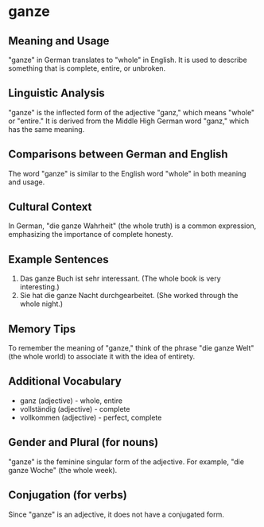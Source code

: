 # ganze
## Meaning and Usage
"ganze" in German translates to "whole" in English. It is used to describe something that is complete, entire, or unbroken.

## Linguistic Analysis
"ganze" is the inflected form of the adjective "ganz," which means "whole" or "entire." It is derived from the Middle High German word "ganz," which has the same meaning.

## Comparisons between German and English
The word "ganze" is similar to the English word "whole" in both meaning and usage.

## Cultural Context
In German, "die ganze Wahrheit" (the whole truth) is a common expression, emphasizing the importance of complete honesty.

## Example Sentences
1. Das ganze Buch ist sehr interessant. (The whole book is very interesting.)
2. Sie hat die ganze Nacht durchgearbeitet. (She worked through the whole night.)

## Memory Tips
To remember the meaning of "ganze," think of the phrase "die ganze Welt" (the whole world) to associate it with the idea of entirety.

## Additional Vocabulary
- ganz (adjective) - whole, entire
- vollständig (adjective) - complete
- vollkommen (adjective) - perfect, complete

## Gender and Plural (for nouns)
"ganze" is the feminine singular form of the adjective. For example, "die ganze Woche" (the whole week).

## Conjugation (for verbs)
Since "ganze" is an adjective, it does not have a conjugated form.